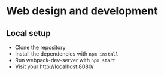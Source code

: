 # Web design and development

## Local setup

- Clone the repository
- Install the dependencies with `npm install`
- Run webpack-dev-server with `npm start`
- Visit your http://localhost:8080/
